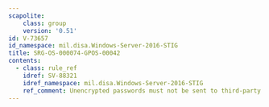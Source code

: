 ```yaml
---
scapolite:
    class: group
    version: '0.51'
id: V-73657
id_namespace: mil.disa.Windows-Server-2016-STIG
title: SRG-OS-000074-GPOS-00042
contents:
  - class: rule_ref
    idref: SV-88321
    idref_namespace: mil.disa.Windows-Server-2016-STIG
    ref_comment: Unencrypted passwords must not be sent to third-party Serve ...
---
```


